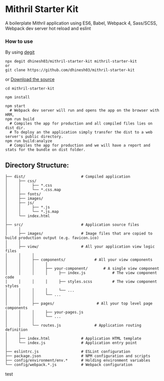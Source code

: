# Mithril Starter Kit
A boilerplate Mithril application using ES6, Babel, Webpack 4, Sass/SCSS, Webpack dev server hot reload and eslint

### How to use
By using [degit](https://github.com/Rich-Harris/degit)
```shell
npx degit dhinesh03/mithril-starter-kit mithril-starter-kit
or
git clone https://github.com/dhinesh03/mithril-starter-kit
```
or
[Download the source](https://github.com/dhinesh03/mithril-starter-kit/zipball/master)
```shell
cd mithril-starter-kit

npm install

npm start
  # Webpack dev server will run and opens the app on the browser with HRM,
npm run build
  # Compiles the app for production and all compiled files lies on dist dir.
  # To deploy an the application simply transfer the dist to a web server's public directory.
npm run build:analyze
  # Compiles the app for production and we will have a report and stats for the bundle on dist folder.
```

## Directory Structure:
```shell
├── dist/                         # Compiled application
│     ├── css/
│     │     ├── *.css
│     │     └── *.css.map
│     ├── fonts/
│     ├── images/
│     ├── js/
│     │     ├── *.js
│     │     └── *.js.map
│     └── index.html
│
├── src/                          # Application source files 
│     │
│     ├── images/                 # Image files that are copied to build production output (e.g. favicon.ico)
│     │
│     ├── view/                   # All your application view logic files
│     │     │
│     │     ├── components/             # All your view components
│     │     │     │
│     │     │     ├── your-component/       # A single view component
│     │     │     │     ├── index.js            # The view component code
│     │     │     │     ├── styles.scss         # The view component styles
│     │     │     │     └── ...  
│     │     │     └── ...
│     │     │
│     │     ├── pages/                   # All your top level page components
│     │     │     ├── your-pages.js      
│     │     │     └── ...
│     │     │
│     │     └── routes.js               # Application routing definition
│     │
│     ├── index.html              # Application HTML template
│     └── index.js                # Application entry point
│   
├── eslintrc.js                   # ESLint configuration
├── package.json                  # NPM configuration and scripts
├── config/environment/env.*      # Holding environment variables 
└── config/webpack.*.js           # Webpack configuration
```
test
